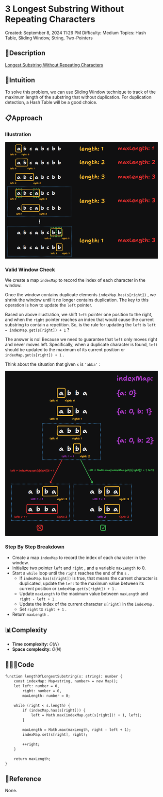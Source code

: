 # 3 Longest Substring Without Repeating Characters

Created: September 8, 2024 11:26 PM
Difficulty: Medium
Topics: Hash Table, Sliding Window, String, Two-Pointers

## 📖Description

[Longest Substring Without Repeating Characters](https://leetcode.com/problems/longest-substring-without-repeating-characters/description)

## 🤔Intuition

To solve this problem, we can use Sliding Window technique to track of the maximum length of the substring that without duplication. For duplication detection, a Hash Table will be a good choice.

## 📋Approach

### Illustration

![LongestSubstringWithoutRepeatingCharacters.png](LongestSubstringWithoutRepeatingCharacters.png)

### Valid Window Check

We create a map `indexMap` to record the index of each character in the window.

Once the window contains duplicate elements `indexMap.has(s[right])` , we shrink the window until it no longer contains duplication. The key to this operation is how to update the `left` pointer.

Based on above illustration, we shift `left` pointer one position to the right, and when the `right` pointer reaches an index that would cause the current substring to contain a repetition. So, is the rule for updating the `left` is `left = indexMap.get(s[right]) + 1` ?

The answer is no! Because we need to guarantee that `left` only moves right and never moves left. Specifically, when a duplicate character is found, `left` should be updated to the maximum of its current position or `indexMap.get(s[right]) + 1` .

Think about the situation that given `s` is `'abba'` :

![LongestSubstringWithoutRepeatingCharacters2.png](LongestSubstringWithoutRepeatingCharacters2.png)

### Step By Step Breakdown

- Create a map `indexMap` to record the index of each character in the window.
- Initialize two pointer `left` and `right` , and a variable `maxLength` to 0.
- Start a `while` loop until the `right` reaches the end of the `s` .
    - If `indexMap.has(s[right])` is true, that means the current character is duplicated, update the `left` to the maximum value between its current position or `indexMap.get(s[right]) + 1` .
    - Update `maxLength` to the maximum value between `maxLength` and `right - left + 1` .
    - Update the index of the current character `s[right]` in the `indexMap` .
    - Set `right` to `right + 1` .
- Return `maxLength` .

## 📊Complexity

- **Time complexity:** $O(N)$
- **Space complexity:** $O(N)$

## 🧑🏻‍💻Code

```tsx
function lengthOfLongestSubstring(s: string): number {
    const indexMap: Map<string, number> = new Map();
    let left: number = 0,
        right: number = 0,
        maxLength: number = 0;

    while (right < s.length) {
        if (indexMap.has(s[right])) {
            left = Math.max(indexMap.get(s[right])! + 1, left);
        }

        maxLength = Math.max(maxLength, right - left + 1);
        indexMap.set(s[right], right);

        ++right;
    }

    return maxLength;
}
```

## 🔖Reference

None.
